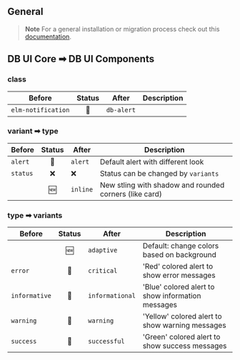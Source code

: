 ## General

> **Note**
> For a general installation or migration process check out this [documentation](https://www.npmjs.com/package/@db-ui/components).

## DB UI Core ➡ DB UI Components

### class

| Before             | Status | After      | Description |
| ------------------ | :----: | ---------- | ----------- |
| `elm-notification` |   🔁   | `db-alert` |             |

### variant ➡ type

| Before   | Status | After    | Description                                            |
| -------- | :----: | -------- | ------------------------------------------------------ |
| `alert`  |   🔁   | `alert`  | Default alert with different look                      |
| `status` |   ❌   | ❌       | Status can be changed by `variants`                    |
|          |   🆕   | `inline` | New stling with shadow and rounded corners (like card) |

### type ➡ variants

| Before        | Status | After           | Description                                       |
| ------------- | :----: | --------------- | ------------------------------------------------- |
|               |   🆕   | `adaptive`      | Default: change colors based on background        |
| `error`       |   🔁   | `critical`      | 'Red' colored alert to show error messages        |
| `informative` |   🔁   | `informational` | 'Blue' colored alert to show information messages |
| `warning`     |   🔁   | `warning`       | 'Yellow' colored alert to show warning messages   |
| `success`     |   🔁   | `successful`    | 'Green' colored alert to show success messages    |
